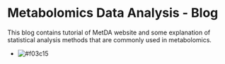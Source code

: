 # Metabolomics Data Analysis - Blog

This blog contains tutorial of MetDA website and some explanation of statistical analysis methods that are commonly used in metabolomics.

- ![#f03c15](https://placehold.it/150/ffffff/ff0000?text=hello)
